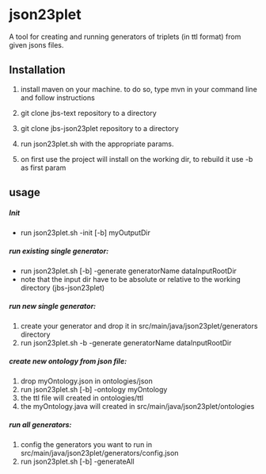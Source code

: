 # json23plet
A tool for creating and running generators of triplets (in ttl format) from given jsons files.

## Installation

1. install maven on your machine. to do so, type mvn in your command line and follow instructions

1. git clone jbs-text repository to a directory

1. git clone jbs-json23plet repository to a directory

1. run json23plet.sh with the appropriate params.

1. on first use the project will install on the working dir, to rebuild it use -b as first param

## usage

##### Init 
* run json23plet.sh -init [-b] myOutputDir

##### run existing single generator:
*  run json23plet.sh [-b] -generate generatorName dataInputRootDir
*  note that the input dir have to be absolute or relative to the working directory (jbs-json23plet) 

##### run new single generator:
1. create your generator and drop it in src/main/java/json23plet/generators directory
1. run json23plet.sh -b -generate generatorName dataInputRootDir

##### create new ontology from json file:
1. drop myOntology.json in ontologies/json
1. run json23plet.sh [-b] -ontology myOntology
1. the ttl file will created in ontologies/ttl
1. the myOntology.java will created in src/main/java/json23plet/ontologies

##### run all generators:
1. config the generators you want to run in src/main/java/json23plet/generators/config.json
2. run json23plet.sh [-b] -generateAll






